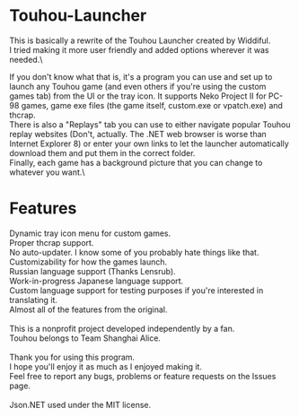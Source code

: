 # Touhou-Launcher
This is basically a rewrite of the Touhou Launcher created by Widdiful.\
I tried making it more user friendly and added options wherever it was needed.\

If you don't know what that is, it's a program you can use and set up to launch any Touhou game (and even others if you're using the custom games tab) from the UI or the tray icon. It supports Neko Project II for PC-98 games, game exe files (the game itself, custom.exe or vpatch.exe) and thcrap.\
There is also a "Replays" tab you can use to either navigate popular Touhou replay websites (Don't, actually. The .NET web browser is worse than Internet Explorer 8) or enter your own links to let the launcher automatically download them and put them in the correct folder.\
Finally, each game has a background picture that you can change to whatever you want.\

# Features
Dynamic tray icon menu for custom games.\
Proper thcrap support.\
No auto-updater. I know some of you probably hate things like that.\
Customizability for how the games launch.\
Russian language support (Thanks Lensrub).\
Work-in-progress Japanese language support.\
Custom language support for testing purposes if you're interested in translating it.\
Almost all of the features from the original.\
\
This is a nonprofit project developed independently by a fan.\
Touhou belongs to Team Shanghai Alice.\
\
Thank you for using this program.\
I hope you'll enjoy it as much as I enjoyed making it.\
Feel free to report any bugs, problems or feature requests on the Issues page.\
\
Json.NET used under the MIT license.